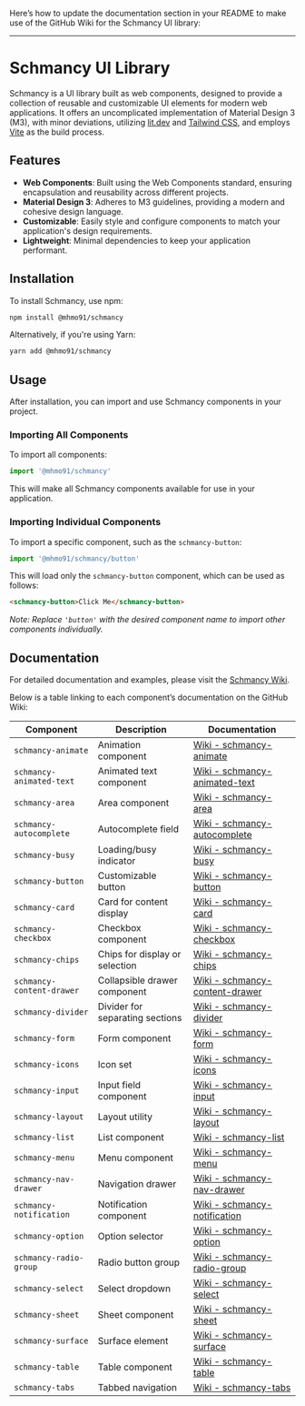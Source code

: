 Here’s how to update the documentation section in your README to make use of the GitHub Wiki for the Schmancy UI library:

---

# Schmancy UI Library

Schmancy is a UI library built as web components, designed to provide a collection of reusable and customizable UI elements for modern web applications. It offers an uncomplicated implementation of Material Design 3 (M3), with minor deviations, utilizing [lit.dev](https://lit.dev/) and [Tailwind CSS](https://tailwindcss.com/), and employs [Vite](https://vitejs.dev/) as the build process.

## Features

- **Web Components**: Built using the Web Components standard, ensuring encapsulation and reusability across different projects.
- **Material Design 3**: Adheres to M3 guidelines, providing a modern and cohesive design language.
- **Customizable**: Easily style and configure components to match your application's design requirements.
- **Lightweight**: Minimal dependencies to keep your application performant.

## Installation

To install Schmancy, use npm:

```bash
npm install @mhmo91/schmancy
```

Alternatively, if you're using Yarn:

```bash
yarn add @mhmo91/schmancy
```

## Usage

After installation, you can import and use Schmancy components in your project.

### Importing All Components

To import all components:

```javascript
import '@mhmo91/schmancy'
```

This will make all Schmancy components available for use in your application.

### Importing Individual Components

To import a specific component, such as the `schmancy-button`:

```javascript
import '@mhmo91/schmancy/button'
```

This will load only the `schmancy-button` component, which can be used as follows:

```html
<schmancy-button>Click Me</schmancy-button>
```

_Note: Replace `'button'` with the desired component name to import other components individually._

## Documentation

For detailed documentation and examples, please visit the [Schmancy Wiki](https://github.com/mhmo91/schmancy/wiki).

Below is a table linking to each component’s documentation on the GitHub Wiki:

| Component                 | Description                     | Documentation                                                                                     |
| ------------------------- | ------------------------------- | ------------------------------------------------------------------------------------------------- |
| `schmancy-animate`        | Animation component             | [Wiki - schmancy-animate](https://github.com/mhmo91/schmancy/wiki/schmancy-animate)               |
| `schmancy-animated-text`  | Animated text component         | [Wiki - schmancy-animated-text](https://github.com/mhmo91/schmancy/wiki/schmancy-animated-text)   |
| `schmancy-area`           | Area component                  | [Wiki - schmancy-area](https://github.com/mhmo91/schmancy/wiki/schmancy-area)                     |
| `schmancy-autocomplete`   | Autocomplete field              | [Wiki - schmancy-autocomplete](https://github.com/mhmo91/schmancy/wiki/schmancy-autocomplete)     |
| `schmancy-busy`           | Loading/busy indicator          | [Wiki - schmancy-busy](https://github.com/mhmo91/schmancy/wiki/schmancy-busy)                     |
| `schmancy-button`         | Customizable button             | [Wiki - schmancy-button](https://github.com/mhmo91/schmancy/wiki/schmancy-button)                 |
| `schmancy-card`           | Card for content display        | [Wiki - schmancy-card](https://github.com/mhmo91/schmancy/wiki/schmancy-card)                     |
| `schmancy-checkbox`       | Checkbox component              | [Wiki - schmancy-checkbox](https://github.com/mhmo91/schmancy/wiki/schmancy-checkbox)             |
| `schmancy-chips`          | Chips for display or selection  | [Wiki - schmancy-chips](https://github.com/mhmo91/schmancy/wiki/schmancy-chips)                   |
| `schmancy-content-drawer` | Collapsible drawer component    | [Wiki - schmancy-content-drawer](https://github.com/mhmo91/schmancy/wiki/schmancy-content-drawer) |
| `schmancy-divider`        | Divider for separating sections | [Wiki - schmancy-divider](https://github.com/mhmo91/schmancy/wiki/schmancy-divider)               |
| `schmancy-form`           | Form component                  | [Wiki - schmancy-form](https://github.com/mhmo91/schmancy/wiki/schmancy-form)                     |
| `schmancy-icons`          | Icon set                        | [Wiki - schmancy-icons](https://github.com/mhmo91/schmancy/wiki/schmancy-icons)                   |
| `schmancy-input`          | Input field component           | [Wiki - schmancy-input](https://github.com/mhmo91/schmancy/wiki/schmancy-input)                   |
| `schmancy-layout`         | Layout utility                  | [Wiki - schmancy-layout](https://github.com/mhmo91/schmancy/wiki/schmancy-layout)                 |
| `schmancy-list`           | List component                  | [Wiki - schmancy-list](https://github.com/mhmo91/schmancy/wiki/schmancy-list)                     |
| `schmancy-menu`           | Menu component                  | [Wiki - schmancy-menu](https://github.com/mhmo91/schmancy/wiki/schmancy-menu)                     |
| `schmancy-nav-drawer`     | Navigation drawer               | [Wiki - schmancy-nav-drawer](https://github.com/mhmo91/schmancy/wiki/schmancy-nav-drawer)         |
| `schmancy-notification`   | Notification component          | [Wiki - schmancy-notification](https://github.com/mhmo91/schmancy/wiki/schmancy-notification)     |
| `schmancy-option`         | Option selector                 | [Wiki - schmancy-option](https://github.com/mhmo91/schmancy/wiki/schmancy-option)                 |
| `schmancy-radio-group`    | Radio button group              | [Wiki - schmancy-radio-group](https://github.com/mhmo91/schmancy/wiki/schmancy-radio-group)       |
| `schmancy-select`         | Select dropdown                 | [Wiki - schmancy-select](https://github.com/mhmo91/schmancy/wiki/schmancy-select)                 |
| `schmancy-sheet`          | Sheet component                 | [Wiki - schmancy-sheet](https://github.com/mhmo91/schmancy/wiki/schmancy-sheet)                   |
| `schmancy-surface`        | Surface element                 | [Wiki - schmancy-surface](https://github.com/mhmo91/schmancy/wiki/schmancy-surface)               |
| `schmancy-table`          | Table component                 | [Wiki - schmancy-table](https://github.com/mhmo91/schmancy/wiki/schmancy-table)                   |
| `schmancy-tabs`           | Tabbed navigation               | [Wiki - schmancy-tabs](https://github.com/mhmo91/schmancy/wiki/schmancy-tabs)                     |
